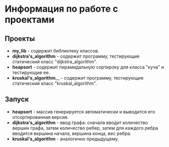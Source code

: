 # Информация по работе с проектами

## Проекты

* __my_lib__ - содержит библиотеку классов.
* __dijkstra's_algorithm__ - содержит программу, тестирующие статический класс "dijkstra_algorithm".
* __heapsort__ - содержит пирамидальную сортироку для класса "куча" и тестирующие ее.
* __kruskal's_algorithm____ - содержит программу, тестирующие статический класс "kruskal_algorithm".

## Запуск


* __heapsort__ - массив генерируется автоматически и выводится его отсортированная версия.
* __dijkstra's_algorithm__ - ввод графа: сначала вводит количество вершин графа, затем количество ребер, затем для каждого ребра вводится вершина начала, вершина конца, вес ребра.
* __kruskal's_algorithm__ - аналогично предыдущему.

